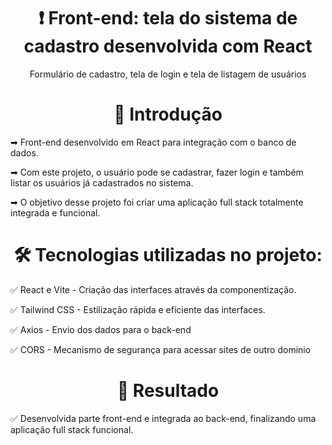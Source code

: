 <h1 align="center"> ❗ Front-end: tela do sistema de cadastro desenvolvida com React</h1>
<p align="center">Formulário de cadastro, tela de login e tela de listagem de usuários</p>

<h1 align="center"> 📑 Introdução</h1>
<p align="start"> ➡ Front-end desenvolvido em React para integração com o banco de dados.</p>
<p align="start"> ➡ Com este projeto, o usuário pode se cadastrar, fazer login e também listar os usuários já cadastrados no sistema.</p>
<p align="start"> ➡ O objetivo desse projeto foi criar uma aplicação full stack totalmente integrada e funcional.</p>


<h1 align="center"> 🛠 Tecnologias utilizadas no projeto: </h1>
<p align="start"> ✅ React e Vite - Criação das interfaces através da componentização.</p>
<p align="start"> ✅ Tailwind CSS - Estilização rápida e eficiente das interfaces.</p>
<p align="start"> ✅ Axios - Envio dos dados para o back-end</p>
<p align="start"> ✅ CORS - Mecanismo de segurança para acessar sites de outro dominio </p>

<h1 align="center"> 🎯 Resultado </h1>
<p align="start"> ✅ Desenvolvida parte front-end e integrada ao back-end, finalizando uma aplicação full stack funcional. </p>
